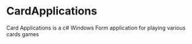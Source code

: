 # CardApplications
Card Applications is a c# Windows Form application for playing various cards games
